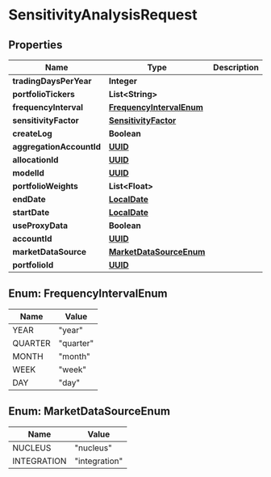 
# SensitivityAnalysisRequest

## Properties
Name | Type | Description | Notes
------------ | ------------- | ------------- | -------------
**tradingDaysPerYear** | **Integer** |  |  [optional]
**portfolioTickers** | **List&lt;String&gt;** |  |  [optional]
**frequencyInterval** | [**FrequencyIntervalEnum**](#FrequencyIntervalEnum) |  | 
**sensitivityFactor** | [**SensitivityFactor**](SensitivityFactor.md) |  | 
**createLog** | **Boolean** |  |  [optional]
**aggregationAccountId** | [**UUID**](UUID.md) |  |  [optional]
**allocationId** | [**UUID**](UUID.md) |  |  [optional]
**modelId** | [**UUID**](UUID.md) |  |  [optional]
**portfolioWeights** | **List&lt;Float&gt;** |  |  [optional]
**endDate** | [**LocalDate**](LocalDate.md) |  |  [optional]
**startDate** | [**LocalDate**](LocalDate.md) |  |  [optional]
**useProxyData** | **Boolean** |  |  [optional]
**accountId** | [**UUID**](UUID.md) |  |  [optional]
**marketDataSource** | [**MarketDataSourceEnum**](#MarketDataSourceEnum) |  |  [optional]
**portfolioId** | [**UUID**](UUID.md) |  |  [optional]


<a name="FrequencyIntervalEnum"></a>
## Enum: FrequencyIntervalEnum
Name | Value
---- | -----
YEAR | &quot;year&quot;
QUARTER | &quot;quarter&quot;
MONTH | &quot;month&quot;
WEEK | &quot;week&quot;
DAY | &quot;day&quot;


<a name="MarketDataSourceEnum"></a>
## Enum: MarketDataSourceEnum
Name | Value
---- | -----
NUCLEUS | &quot;nucleus&quot;
INTEGRATION | &quot;integration&quot;



